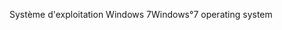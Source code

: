 <span data-ttu-id="6c769-101">Système d'exploitation Windows 7</span><span class="sxs-lookup"><span data-stu-id="6c769-101">Windows°7 operating system</span></span>